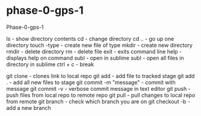 phase-0-gps-1
=============

Phase-0-gps-1

ls - show directory contents
cd - change directory
cd .. - go up one directory
touch <filename> -type - create new file of type
mkdir - create new directory
rmdir - delete directory
rm <file> - delete file
exit - exits command line
help <command> - displays help on command
subl <file> - open in sublime
subl - open all files in directory in sublime
ctrl + c - break

git clone <link> - clones link to local repo
git add <file> - add file to tracked stage
git add . - add all new files to stage
git commit -m "message" - commit with message
git commit -v - verbose commit message in text editor
git push <remote><branch>- push files from local repo to remote repo
git pull <remote><branch>- pull changes to local repo from remote
git branch - check which branch you are on
git checkout -b <branch name> - add a new branch

